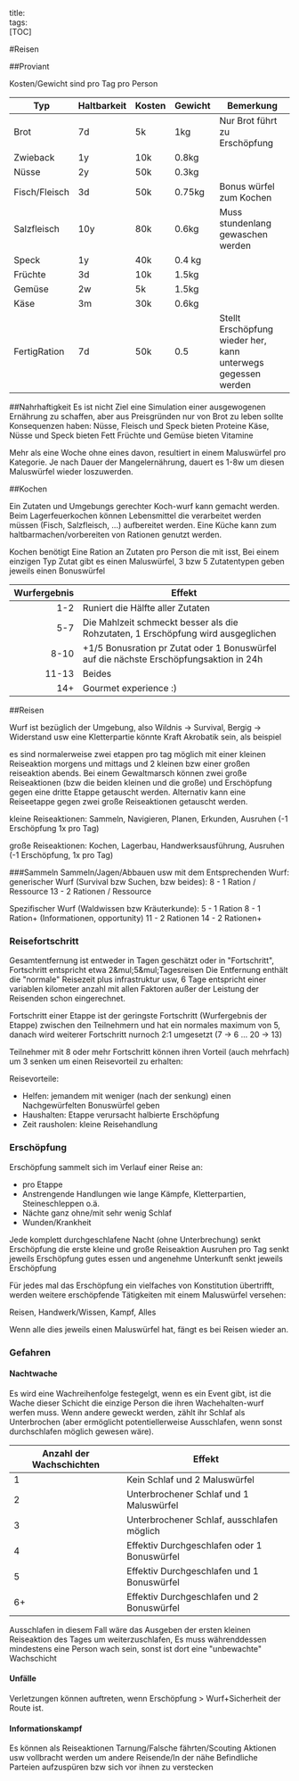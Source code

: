 title:   
tags:   
[TOC]

#Reisen

##Proviant

Kosten/Gewicht sind pro Tag pro Person

|Typ|Haltbarkeit|Kosten| Gewicht| Bemerkung |
|-|-|-|-|-|
|Brot| 7d | 5k | 1kg | Nur Brot führt zu Erschöpfung |
|Zwieback| 1y | 10k | 0.8kg ||
|Nüsse| 2y |  50k | 0.3kg ||
|Fisch/Fleisch| 3d | 50k | 0.75kg | Bonus würfel zum Kochen |
|Salzfleisch| 10y | 80k| 0.6kg| Muss stundenlang gewaschen werden |
|Speck| 1y | 40k | 0.4 kg||
|Früchte | 3d | 10k | 1.5kg ||
|Gemüse | 2w | 5k | 1.5kg ||
|Käse| 3m | 30k | 0.6kg ||
|FertigRation| 7d | 50k | 0.5 | Stellt Erschöpfung wieder her, kann unterwegs gegessen werden|

##Nahrhaftigkeit
Es ist nicht Ziel eine Simulation einer ausgewogenen Ernährung zu schaffen, aber aus Preisgründen nur von Brot zu leben sollte Konsequenzen haben:
Nüsse, Fleisch und Speck bieten Proteine
Käse, Nüsse und Speck bieten Fett
Früchte und Gemüse bieten Vitamine

Mehr als eine Woche ohne eines davon, resultiert in einem Maluswürfel pro Kategorie. Je nach Dauer der Mangelernährung, dauert es 1-8w um diesen Maluswürfel wieder loszuwerden.


##Kochen

Ein Zutaten und Umgebungs gerechter Koch-wurf kann gemacht werden.
Beim Lagerfeuerkochen können Lebensmittel die verarbeitet werden müssen (Fisch, Salzfleisch, ...) aufbereitet werden. 
Eine Küche kann zum haltbarmachen/vorbereiten von Rationen genutzt werden.

Kochen benötigt Eine Ration an Zutaten pro Person die mit isst, Bei einem einzigen Typ Zutat gibt es einen Maluswürfel, 3 bzw 5 Zutatentypen geben jeweils einen Bonuswürfel

|Wurfergebnis | Effekt |
|---:|---|
| 1-2 | Runiert die Hälfte aller Zutaten 
| 5-7 | Die Mahlzeit schmeckt besser als die Rohzutaten, 1 Erschöpfung wird ausgeglichen |
| 8-10 | +1/5 Bonusration pr Zutat oder 1 Bonuswürfel auf die nächste Erschöpfungsaktion in 24h |
| 11-13 | Beides
| 14+ | Gourmet experience :) |

##Reisen

Wurf ist bezüglich der Umgebung, also Wildnis -> Survival, Bergig -> Widerstand usw
eine Kletterpartie könnte Kraft Akrobatik sein, als beispiel

es sind normalerweise zwei etappen pro tag möglich mit einer kleinen Reiseaktion morgens und mittags und 2 kleinen bzw einer großen reiseaktion abends.
Bei einem Gewaltmarsch können zwei große Reiseaktionen (bzw die beiden kleinen und die große) und Erschöpfung gegen eine dritte Etappe getauscht werden. Alternativ kann eine Reiseetappe gegen zwei große Reiseaktionen getauscht werden.

kleine Reiseaktionen:
Sammeln, Navigieren, Planen, Erkunden, Ausruhen (-1 Erschöpfung 1x pro Tag)

große Reiseaktionen: 
Kochen, Lagerbau, Handwerksausführung, Ausruhen (-1 Erschöpfung, 1x pro Tag)

###Sammeln
Sammeln/Jagen/Abbauen usw mit dem Entsprechenden Wurf:
generischer Wurf (Survival bzw Suchen, bzw beides): 
8 - 1 Ration / Ressource
13 - 2 Rationen / Ressource

Spezifischer Wurf (Waldwissen bzw Kräuterkunde):
5 - 1 Ration
8 - 1 Ration+   (Informationen, opportunity)
11 - 2 Rationen
14 - 2 Rationen+ 


### Reisefortschritt

Gesamtentfernung ist entweder in Tagen geschätzt oder in "Fortschritt", Fortschritt entspricht etwa 2&mul;5&mul;Tagesreisen
Die Entfernung enthält die "normale" Reisezeit plus infrastruktur usw, 6 Tage entspricht einer variablen kilometer anzahl mit allen Faktoren außer der Leistung der Reisenden schon eingerechnet.

Fortschritt einer Etappe ist der geringste Fortschritt (Wurfergebnis der Etappe) zwischen den Teilnehmern und hat ein normales maximum von 5, danach wird weiterer Fortschritt nurnoch 2:1 umgesetzt (7 -> 6 ... 20 -> 13)

Teilnehmer mit 8 oder mehr Fortschritt können ihren Vorteil (auch mehrfach) um 3 senken um einen Reisevorteil zu erhalten:

Reisevorteile:

 - Helfen: jemandem mit weniger (nach der senkung) einen Nachgewürfelten Bonuswürfel geben
 - Haushalten: Etappe verursacht halbierte Erschöpfung
 - Zeit rausholen: kleine Reisehandlung

### Erschöpfung

Erschöpfung sammelt sich im Verlauf einer Reise an: 
 - pro Etappe
 - Anstrengende Handlungen wie lange Kämpfe, Kletterpartien, Steineschleppen o.ä.
 - Nächte ganz ohne/mit sehr wenig Schlaf 
 - Wunden/Krankheit

Jede komplett durchgeschlafene Nacht (ohne Unterbrechung) senkt Erschöpfung
die erste kleine und große Reiseaktion Ausruhen pro Tag senkt jeweils Erschöpfung
gutes essen und angenehme Unterkunft senkt jeweils Erschöpfung

Für jedes mal das Erschöpfung ein vielfaches von Konstitution übertrifft, werden weitere erschöpfende Tätigkeiten mit einem Maluswürfel versehen:

Reisen, Handwerk/Wissen, Kampf, Alles

Wenn alle dies jeweils einen Maluswürfel hat, fängt es bei Reisen wieder an.

### Gefahren
#### Nachtwache

Es wird eine Wachreihenfolge festegelgt, wenn es ein Event gibt, ist die Wache dieser Schicht die einzige Person die ihren Wachehalten-wurf werfen muss.
Wenn andere geweckt werden, zählt ihr Schlaf als Unterbrochen (aber ermöglicht potentiellerweise Ausschlafen, wenn sonst durchschlafen möglich gewesen wäre).

|Anzahl der Wachschichten | Effekt |
|-|-|
|1| Kein Schlaf und 2 Maluswürfel|
|2| Unterbrochener Schlaf und 1 Maluswürfel|
|3| Unterbrochener Schlaf, ausschlafen möglich|
|4| Effektiv Durchgeschlafen oder 1 Bonuswürfel|
|5| Effektiv Durchgeschlafen und 1 Bonuswürfel|
|6+| Effektiv Durchgeschlafen und 2 Bonuswürfel

Ausschlafen in diesem Fall wäre das Ausgeben der ersten kleinen Reiseaktion des Tages um weiterzuschlafen, Es muss währenddessen mindestens eine Person wach sein, sonst ist dort eine "unbewachte" Wachschicht

#### Unfälle
Verletzungen können auftreten, wenn Erschöpfung > Wurf+Sicherheit der Route ist.

#### Informationskampf
Es können als Reiseaktionen Tarnung/Falsche fährten/Scouting Aktionen usw vollbracht werden um andere Reisende/In der nähe Befindliche Parteien aufzuspüren bzw sich vor ihnen zu verstecken